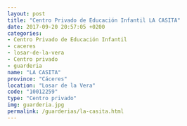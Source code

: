 ```yaml
---
layout: post
title: "Centro Privado de Educación Infantil LA CASITA"
date: 2017-09-20 20:57:05 +0200
categories:
- Centro Privado de Educación Infantil
- caceres
- losar-de-la-vera
- Centro privado
- guarderia
name: "LA CASITA"
province: "Cáceres"
location: "Losar de la Vera"
code: "10012259"
type: "Centro privado"
img: guarderia.jpg
permalink: /guarderias/la-casita.html
---
```

